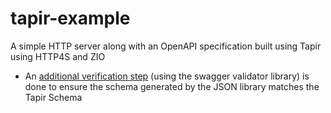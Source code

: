 # tapir-example

A simple HTTP server along with an OpenAPI specification built using Tapir using HTTP4S and ZIO
* An [additional verification step](https://github.com/calvinlfer/tapir-example/blob/master/src/main/scala/com/experiments/cal/OpenApiValidatorExample.scala) (using the swagger validator library) is done to ensure the schema generated by the JSON library matches the Tapir Schema

